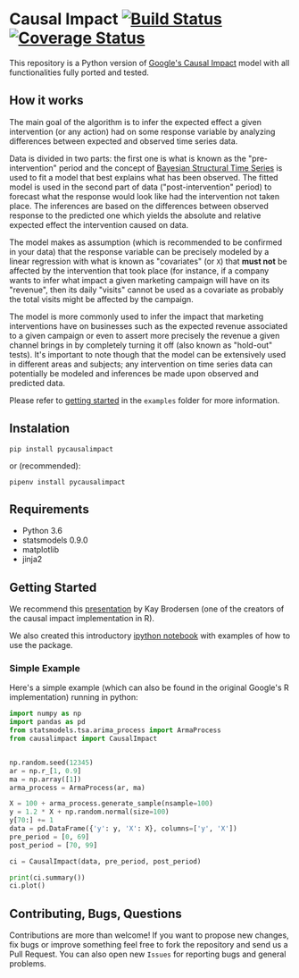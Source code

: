# Causal Impact [![Build Status](https://travis-ci.com/dafiti/causalimpact.svg?branch=master)](https://travis-ci.com/dafiti/causalimpact) [![Coverage Status](https://coveralls.io/repos/github/dafiti/causalimpact/badge.svg?branch=master)](https://coveralls.io/github/dafiti/causalimpact?branch=master)
This repository is a Python version of [Google's Causal Impact](https://github.com/google/CausalImpact) model with all functionalities fully ported and tested.

## How it works
The main goal of the algorithm is to infer  the expected effect a given intervention (or any action) had on some response variable by analyzing differences between expected and observed time series data.

Data is divided in two parts: the first one is what is known as the "pre-intervention" period and the concept of [Bayesian Structural Time Series](https://en.wikipedia.org/wiki/Bayesian_structural_time_series)  is used to fit a model that best explains what has been observed. The fitted model is used in the second part of data ("post-intervention" period) to forecast what the response would look like had the intervention not taken place. The inferences are based on the differences between observed response to the predicted one which yields the absolute and relative expected effect the intervention caused on data.

The model makes as assumption (which is recommended to be confirmed in your data) that the response variable can be precisely modeled by a linear regression with what is known as "covariates" (or `X`) that **must not** be affected by the intervention that took place (for instance, if a company wants to infer what impact a given marketing campaign will have on its "revenue", then its daily "visits" cannot be used as a covariate as probably the total visits might be affected by the campaign. 

The model is more commonly used to infer the impact that marketing interventions have on businesses such as the expected revenue associated to a given campaign or even to assert more precisely the revenue a given channel brings in by completely turning it off (also known as "hold-out" tests). It's important to note though that the model can be extensively used in different areas and subjects; any intervention on time series data can potentially be modeled and inferences be made upon observed and predicted data.

Please refer to <a href=http://nbviewer.jupyter.org/github/dafiti/causalimpact/blob/14aa71977fe89a62b4adb95532bc838d3956fcc0/examples/getting_started.ipynb>getting started</a> in the `examples` folder for more information.

## Instalation
    pip install pycausalimpact
or (recommended):

    pipenv install pycausalimpact
## Requirements

 - Python 3.6
 - statsmodels 0.9.0
 - matplotlib
 - jinja2

## Getting Started
We recommend this [presentation](https://www.youtube.com/watch?v=GTgZfCltMm8) by Kay Brodersen (one of the creators of the causal impact implementation in R).

We also created this introductory [ipython notebook](https://github.com/dafiti/causalimpact/blob/master/examples/getting_started.ipynb) with examples of how to use the package.

### Simple Example
Here's a simple example (which can also be found in the original Google's R implementation) running in python:
```python
import numpy as np
import pandas as pd
from statsmodels.tsa.arima_process import ArmaProcess
from causalimpact import CausalImpact


np.random.seed(12345)
ar = np.r_[1, 0.9]
ma = np.array([1])
arma_process = ArmaProcess(ar, ma)

X = 100 + arma_process.generate_sample(nsample=100)
y = 1.2 * X + np.random.normal(size=100)
y[70:] += 1
data = pd.DataFrame({'y': y, 'X': X}, columns=['y', 'X'])
pre_period = [0, 69]
post_period = [70, 99]

ci = CausalImpact(data, pre_period, post_period)

print(ci.summary())
ci.plot()
```
## Contributing, Bugs, Questions
Contributions are more than welcome! If you want to propose new changes, fix bugs or improve something feel free to fork the repository and send us a Pull Request. You can also open new `Issues` for reporting bugs and general problems.
